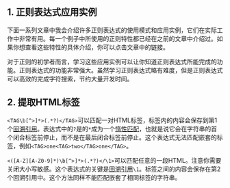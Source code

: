 ## 1. 正则表达式应用实例

下面一系列文章中我会介绍许多正则表达式的使用模式和应用实例，它们在实际工作中非常有用。每一个例子中所使用的正则特性都已经在之前的文章中介绍过。如果你想查看这些特性的具体介绍，你可以点击文章中的链接。

对于正则的初学者而言，学习这些应用实例可以让你知道正则表达式所能完成的功能。正则表达式的功能非常强大。虽然学习正则表达式略有难度，但是正则表达式可以高效的完成字符搜索，节约大量开发时间。

## 2. 提取HTML标签
`<TAG\b[^>]*>(.*?)</TAG>`可以匹配一对HTML标签，标签内的内容会保存到第1个[回溯引用](https://github.com/SBDavid/How-a-Regex-Engine-Works-Internally/blob/master/014-%E5%9B%9E%E6%BA%AF%E5%BC%95%E7%94%A8.md)。表达式中的`?`是的`*`成为一个[惰性匹配](https://github.com/SBDavid/How-a-Regex-Engine-Works-Internally/blob/master/012-%E9%87%8F%E8%AF%8D.md)，也就是说它会在字符串的首个闭合标签前停止，而不是在最后闭合标签前停止。这个表达式无法匹配嵌套的标签，例如`<TAG>one<TAG>two</TAG>one</TAG>`。

`<([A-Z][A-Z0-9]*)\b[^>]*>(.*?)</\1>`可以匹配任意的一段HTML。注意你需要关闭大小写敏感。这个表达式的关键是[回溯引用](https://github.com/SBDavid/How-a-Regex-Engine-Works-Internally/blob/master/014-%E5%9B%9E%E6%BA%AF%E5%BC%95%E7%94%A8.md)`\1`。标签之间的内容会保存在第2个回溯引用中。这个方法同样不能匹配嵌套了相同标签的字符串。